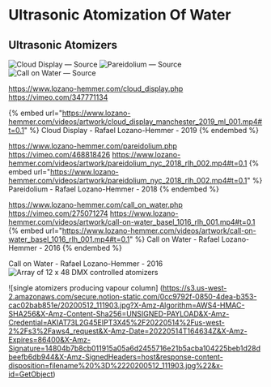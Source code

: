 # Ultrasonic Atomization Of Water

## Ultrasonic Atomizers <a href="#b816" id="b816"></a>

![Cloud Display — Source](https://www.lozano-hemmer.com/image_sets/cloud_display/manchester_2019/cloud_display_manchester_2019_my_505A6784.jpg)
![Pareidolium — Source](https://www.lozano-hemmer.com/image_sets/pareidolium/seoul_2018/pareidolium_seoul_2018_ml_002.jpg)
![Call on Water — Source](https://www.lozano-hemmer.com/image_sets/call_on_water/basel_2016/call_on_water_basel_2016_fw_005.jpg)

https://www.lozano-hemmer.com/cloud_display.php
https://vimeo.com/347771134

{% embed url="https://www.lozano-hemmer.com/videos/artwork/cloud_display_manchester_2019_ml_001.mp4#t=0.1" %}
Cloud Display - Rafael Lozano-Hemmer - 2019
{% endembed %}

https://www.lozano-hemmer.com/pareidolium.php
https://vimeo.com/468818426
https://www.lozano-hemmer.com/videos/artwork/pareidolium_nyc_2018_rlh_002.mp4#t=0.1
{% embed url="https://www.lozano-hemmer.com/videos/artwork/pareidolium_nyc_2018_rlh_002.mp4#t=0.1" %}
Pareidolium - Rafael Lozano-Hemmer - 2018
{% endembed %}

https://www.lozano-hemmer.com/call_on_water.php
https://vimeo.com/275071274
https://www.lozano-hemmer.com/videos/artwork/call-on-water_basel_1016_rlh_001.mp4#t=0.1
{% embed url="https://www.lozano-hemmer.com/videos/artwork/call-on-water_basel_1016_rlh_001.mp4#t=0.1" %}
Call on Water - Rafael Lozano-Hemmer - 2016
{% endembed %}

Call on Water - Rafael Lozano-Hemmer - 2016
![Array of 12 x 48 DMX controlled atomizers](https://s3.us-west-2.amazonaws.com/secure.notion-static.com/1d0771b2-aa2d-4ba6-8cf0-b557b6ab7d5f/20210924_134603.jpg?X-Amz-Algorithm=AWS4-HMAC-SHA256&X-Amz-Content-Sha256=UNSIGNED-PAYLOAD&X-Amz-Credential=AKIAT73L2G45EIPT3X45%2F20220514%2Fus-west-2%2Fs3%2Faws4_request&X-Amz-Date=20220514T182646Z&X-Amz-Expires=86400&X-Amz-Signature=f08df8ab375baf455513d875cf706d81a060f7e046238fc56ec758ad4e49c58b&X-Amz-SignedHeaders=host&response-content-disposition=filename%20%3D%2220210924_134603.jpg%22&x-id=GetObject)

![single atomizers producing vapour column]
(https://s3.us-west-2.amazonaws.com/secure.notion-static.com/0cc9792f-0850-4dea-b353-cac02bab851e/20200512_111903.jpg?X-Amz-Algorithm=AWS4-HMAC-SHA256&X-Amz-Content-Sha256=UNSIGNED-PAYLOAD&X-Amz-Credential=AKIAT73L2G45EIPT3X45%2F20220514%2Fus-west-2%2Fs3%2Faws4_request&X-Amz-Date=20220514T164634Z&X-Amz-Expires=86400&X-Amz-Signature=14804b7b8cb011915a05a6d2455716e21b5acba104225beb1d28dbeefb6db944&X-Amz-SignedHeaders=host&response-content-disposition=filename%20%3D%2220200512_111903.jpg%22&x-id=GetObject)
